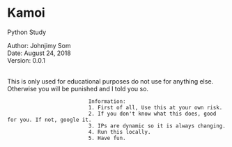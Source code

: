 # Kamoi

Python Study


Author: Johnjimy Som <br/>
Date: August 24, 2018<br/>
Version: 0.0.1 <br/> <br/>

This is only used for educational purposes do not use for anything else. Otherwise you will be punished and I told you so.
                              
                              Information:
                              1. First of all, Use this at your own risk. 
                              2. If you don't know what this does, good for you. If not, google it. 
                              3. IPs are dynamic so it is always changing.
                              4. Run this locally.
                              5. Have fun.